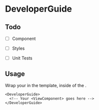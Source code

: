 # DeveloperGuide

## Todo

- [ ] Component
- [ ] Styles
- [ ] Unit Tests


## Usage
Wrap your <ViewComponent> in the template, inside of the <View>.

```tsx
<DeveloperGuide>
  <!-- Your <ViewComponent> goes here -->
</DeveloperGuide>
```

